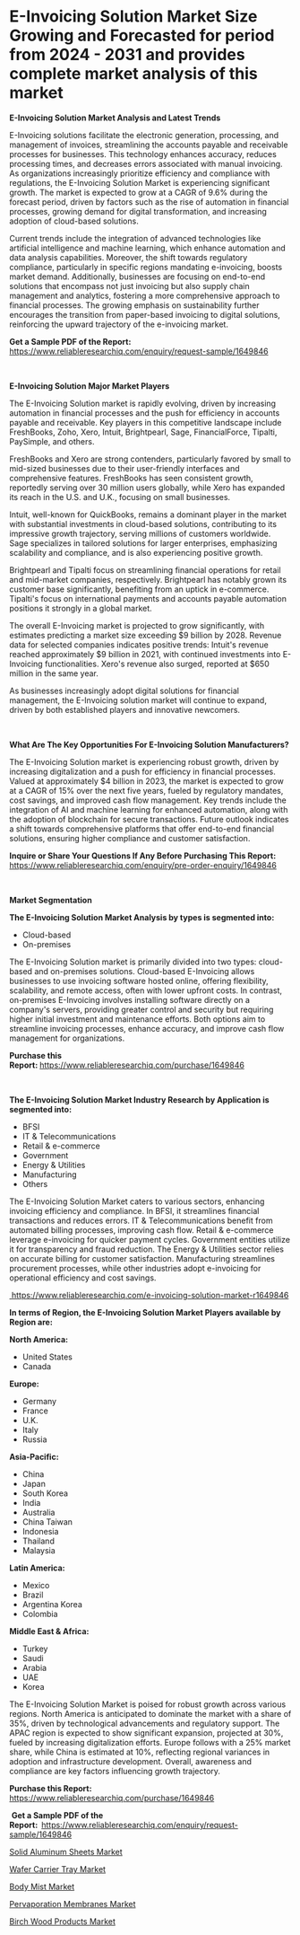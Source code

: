 <p><h1>E-Invoicing Solution Market Size Growing and Forecasted for period from 2024 - 2031 and provides complete market analysis of this market</h1></p><p><strong>E-Invoicing Solution Market Analysis and Latest Trends</strong></p>
<p><p>E-Invoicing solutions facilitate the electronic generation, processing, and management of invoices, streamlining the accounts payable and receivable processes for businesses. This technology enhances accuracy, reduces processing times, and decreases errors associated with manual invoicing. As organizations increasingly prioritize efficiency and compliance with regulations, the E-Invoicing Solution Market is experiencing significant growth. The market is expected to grow at a CAGR of 9.6% during the forecast period, driven by factors such as the rise of automation in financial processes, growing demand for digital transformation, and increasing adoption of cloud-based solutions.</p><p>Current trends include the integration of advanced technologies like artificial intelligence and machine learning, which enhance automation and data analysis capabilities. Moreover, the shift towards regulatory compliance, particularly in specific regions mandating e-invoicing, boosts market demand. Additionally, businesses are focusing on end-to-end solutions that encompass not just invoicing but also supply chain management and analytics, fostering a more comprehensive approach to financial processes. The growing emphasis on sustainability further encourages the transition from paper-based invoicing to digital solutions, reinforcing the upward trajectory of the e-invoicing market.</p></p>
<p><strong>Get a Sample PDF of the Report:&nbsp;</strong> <a href="https://www.reliableresearchiq.com/enquiry/request-sample/1649846?utm_campaign=120&utm_medium=2&utm_source=Github&utm_content=ia&utm_term=25092024&utm_id=e-invoicing-solution">https://www.reliableresearchiq.com/enquiry/request-sample/1649846</a></p>
<p>&nbsp;</p>
<p><strong>E-Invoicing Solution Major Market Players</strong></p>
<p><p>The E-Invoicing Solution market is rapidly evolving, driven by increasing automation in financial processes and the push for efficiency in accounts payable and receivable. Key players in this competitive landscape include FreshBooks, Zoho, Xero, Intuit, Brightpearl, Sage, FinancialForce, Tipalti, PaySimple, and others. </p><p>FreshBooks and Xero are strong contenders, particularly favored by small to mid-sized businesses due to their user-friendly interfaces and comprehensive features. FreshBooks has seen consistent growth, reportedly serving over 30 million users globally, while Xero has expanded its reach in the U.S. and U.K., focusing on small businesses.</p><p>Intuit, well-known for QuickBooks, remains a dominant player in the market with substantial investments in cloud-based solutions, contributing to its impressive growth trajectory, serving millions of customers worldwide. Sage specializes in tailored solutions for larger enterprises, emphasizing scalability and compliance, and is also experiencing positive growth.</p><p>Brightpearl and Tipalti focus on streamlining financial operations for retail and mid-market companies, respectively. Brightpearl has notably grown its customer base significantly, benefiting from an uptick in e-commerce. Tipalti's focus on international payments and accounts payable automation positions it strongly in a global market.</p><p>The overall E-Invoicing market is projected to grow significantly, with estimates predicting a market size exceeding $9 billion by 2028. Revenue data for selected companies indicates positive trends: Intuit's revenue reached approximately $9 billion in 2021, with continued investments into E-Invoicing functionalities. Xero's revenue also surged, reported at $650 million in the same year.</p><p>As businesses increasingly adopt digital solutions for financial management, the E-Invoicing solution market will continue to expand, driven by both established players and innovative newcomers.</p></p>
<p>&nbsp;</p>
<p><strong>What Are The Key Opportunities For E-Invoicing Solution Manufacturers?</strong></p>
<p><p>The E-Invoicing Solution market is experiencing robust growth, driven by increasing digitalization and a push for efficiency in financial processes. Valued at approximately $4 billion in 2023, the market is expected to grow at a CAGR of 15% over the next five years, fueled by regulatory mandates, cost savings, and improved cash flow management. Key trends include the integration of AI and machine learning for enhanced automation, along with the adoption of blockchain for secure transactions. Future outlook indicates a shift towards comprehensive platforms that offer end-to-end financial solutions, ensuring higher compliance and customer satisfaction.</p></p>
<p><strong>Inquire or Share Your Questions If Any Before Purchasing This Report:</strong> <a href="https://www.reliableresearchiq.com/enquiry/pre-order-enquiry/1649846?utm_campaign=120&utm_medium=2&utm_source=Github&utm_content=ia&utm_term=25092024&utm_id=e-invoicing-solution">https://www.reliableresearchiq.com/enquiry/pre-order-enquiry/1649846</a></p>
<p>&nbsp;</p>
<p><strong>Market Segmentation</strong></p>
<p><strong>The E-Invoicing Solution Market Analysis by types is segmented into:</strong></p>
<p><ul><li>Cloud-based</li><li>On-premises</li></ul></p>
<p><p>The E-Invoicing Solution market is primarily divided into two types: cloud-based and on-premises solutions. Cloud-based E-Invoicing allows businesses to use invoicing software hosted online, offering flexibility, scalability, and remote access, often with lower upfront costs. In contrast, on-premises E-Invoicing involves installing software directly on a company's servers, providing greater control and security but requiring higher initial investment and maintenance efforts. Both options aim to streamline invoicing processes, enhance accuracy, and improve cash flow management for organizations.</p></p>
<p><strong>Purchase this Report:&nbsp;</strong><a href="https://www.reliableresearchiq.com/purchase/1649846?utm_campaign=120&utm_medium=2&utm_source=Github&utm_content=ia&utm_term=25092024&utm_id=e-invoicing-solution">https://www.reliableresearchiq.com/purchase/1649846</a></p>
<p>&nbsp;</p>
<p><strong>The E-Invoicing Solution Market Industry Research by Application is segmented into:</strong></p>
<p><ul><li>BFSI</li><li>IT & Telecommunications</li><li>Retail & e-commerce</li><li>Government</li><li>Energy & Utilities</li><li>Manufacturing</li><li>Others</li></ul></p>
<p><p>The E-Invoicing Solution Market caters to various sectors, enhancing invoicing efficiency and compliance. In BFSI, it streamlines financial transactions and reduces errors. IT & Telecommunications benefit from automated billing processes, improving cash flow. Retail & e-commerce leverage e-invoicing for quicker payment cycles. Government entities utilize it for transparency and fraud reduction. The Energy & Utilities sector relies on accurate billing for customer satisfaction. Manufacturing streamlines procurement processes, while other industries adopt e-invoicing for operational efficiency and cost savings.</p></p>
<p><a href="https://www.reliableresearchiq.com/e-invoicing-solution-market-r1649846?utm_campaign=120&utm_medium=2&utm_source=Github&utm_content=ia&utm_term=25092024&utm_id=e-invoicing-solution">&nbsp;https://www.reliableresearchiq.com/e-invoicing-solution-market-r1649846</a></p>
<p><strong>In terms of Region, the E-Invoicing Solution Market Players available by Region are:</strong></p>
<p>
    <p> <strong> North America: </strong>
        <ul>
            <li>United States</li>
            <li>Canada</li>
        </ul>
        </p> 
    <p> <strong> Europe: </strong>
        <ul>
            <li>Germany</li>
            <li>France</li>
            <li>U.K.</li>
            <li>Italy</li>
            <li>Russia</li>
        </ul>
        </p> 
    <p> <strong> Asia-Pacific: </strong>
        <ul>
            <li>China</li>
            <li>Japan</li>
            <li>South Korea</li>
            <li>India</li>
            <li>Australia</li>
            <li>China Taiwan</li>
            <li>Indonesia</li>
            <li>Thailand</li>
            <li>Malaysia</li>
        </ul>
        </p> 
    <p> <strong> Latin America: </strong>
        <ul>
            <li>Mexico</li>
            <li>Brazil</li>
            <li>Argentina Korea</li>
            <li>Colombia</li>
        </ul>
        </p> 
    <p> <strong> Middle East & Africa: </strong>
        <ul>
            <li>Turkey</li>
            <li>Saudi</li>
            <li>Arabia</li>
            <li>UAE</li>
            <li>Korea</li>
        </ul>
    </p>
    </p>
<p><p>The E-Invoicing Solution Market is poised for robust growth across various regions. North America is anticipated to dominate the market with a share of 35%, driven by technological advancements and regulatory support. The APAC region is expected to show significant expansion, projected at 30%, fueled by increasing digitalization efforts. Europe follows with a 25% market share, while China is estimated at 10%, reflecting regional variances in adoption and infrastructure development. Overall, awareness and compliance are key factors influencing growth trajectory.</p></p>
<p><strong>Purchase this Report: </strong><a href="https://www.reliableresearchiq.com/purchase/1649846?utm_campaign=120&utm_medium=2&utm_source=Github&utm_content=ia&utm_term=25092024&utm_id=e-invoicing-solution">https://www.reliableresearchiq.com/purchase/1649846</a></p>
<p>&nbsp;<strong>Get a Sample PDF of the Report:&nbsp;&nbsp;</strong><a href="https://www.reliableresearchiq.com/enquiry/request-sample/1649846?utm_campaign=120&utm_medium=2&utm_source=Github&utm_content=ia&utm_term=25092024&utm_id=e-invoicing-solution">https://www.reliableresearchiq.com/enquiry/request-sample/1649846</a></p>
<p><strong></strong></p>
<p><p><a href="https://github.com/HaroldWalker405/Market-Research-Report-List-1/blob/main/solid-aluminum-sheets-market.md?utm_campaign=120&utm_medium=2&utm_source=Github&utm_content=ia&utm_term=25092024&utm_id=e-invoicing-solution">Solid Aluminum Sheets Market</a></p><p><a href="https://www.linkedin.com/pulse/how-regional-markets-adapting-wafer-carrier-tray-market-innovations-cs7bc?trackingId=8JvH%2F0D%2BQLiUaL5ivNQ32Q%3D%3D&utm_campaign=120&utm_medium=2&utm_source=Github&utm_content=ia&utm_term=25092024&utm_id=e-invoicing-solution">Wafer Carrier Tray Market</a></p><p><a href="https://issuu.com/reportprime-2/docs/body-mist-market-size-2030.pptx_d4f99f7d9c9daa?utm_campaign=120&utm_medium=2&utm_source=Github&utm_content=ia&utm_term=25092024&utm_id=e-invoicing-solution">Body Mist Market</a></p><p><a href="https://www.linkedin.com/pulse/global-pervaporation-membranes-industry-types-applications-dtjyf?trackingId=k4oDBH%2FzS2GVGZPIdnVmPA%3D%3D&utm_campaign=120&utm_medium=2&utm_source=Github&utm_content=ia&utm_term=25092024&utm_id=e-invoicing-solution">Pervaporation Membranes Market</a></p><p><a href="https://issuu.com/reportprime-2/docs/birch-wood-products-market-size-203_ffeb53ae888858?utm_campaign=120&utm_medium=2&utm_source=Github&utm_content=ia&utm_term=25092024&utm_id=e-invoicing-solution">Birch Wood Products Market</a></p></p>